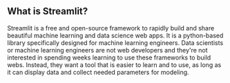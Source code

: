 ## What is Streamlit?
Streamlit is a free and open-source framework to rapidly build and share beautiful machine learning and data science web apps. It is a python-based library specifically designed for machine learning engineers. Data scientists or machine learning engineers are not web developers and they're not interested in spending weeks learning to use these frameworks to build webs. Instead, they want a tool that is easier to learn and to use, as long as it can display data and collect needed parameters for modeling.

